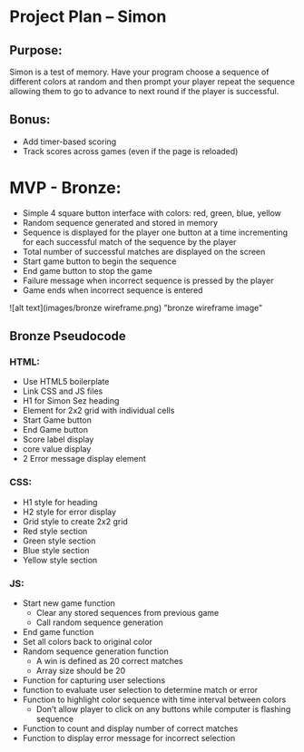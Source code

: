# Project Plan – Simon

## Purpose:

Simon is a test of memory. Have your program choose a sequence of different colors at random and then prompt your player repeat the sequence allowing them to go to advance to next round if the player is successful.

## Bonus:

- Add timer-based scoring
- Track scores across games (even if the page is reloaded)

# MVP - Bronze:

- Simple 4 square button interface with colors: red, green, blue, yellow
- Random sequence generated and stored in memory
- Sequence is displayed for the player one button at a time incrementing for each successful match of the sequence by the player
- Total number of successful matches are displayed on the screen
- Start game button to begin the sequence
- End game button to stop the game
- Failure message when incorrect sequence is pressed by the player
- Game ends when incorrect sequence is entered

![alt text](images/bronze wireframe.png) "bronze wireframe image"

## Bronze Pseudocode

### HTML:

- Use HTML5 boilerplate
- Link CSS and JS files
- H1 for Simon Sez heading
- Element for 2x2 grid with individual cells
- Start Game button
- End Game button
- Score label display
- core value display
- 2 Error message display element

### CSS:

- H1 style for heading
- H2 style for error display
- Grid style to create 2x2 grid
- Red style section
- Green style section
- Blue style section
- Yellow style section

### JS:

- Start new game function
  - Clear any stored sequences from previous game
  - Call random sequence generation
- End game function
- Set all colors back to original color
- Random sequence generation function
  - A win is defined as 20 correct matches
  - Array size should be 20
- Function for capturing user selections
- function to evaluate user selection to determine match or error
- Function to highlight color sequence with time interval between colors
  - Don’t allow player to click on any buttons while computer is flashing sequence
- Function to count and display number of correct matches
- Function to display error message for incorrect selection
